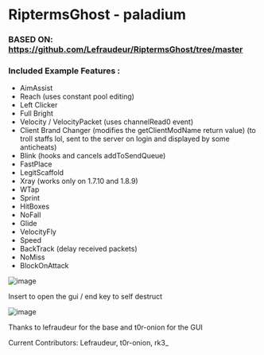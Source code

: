 ﻿# RiptermsGhost - paladium

### BASED ON: https://github.com/Lefraudeur/RiptermsGhost/tree/master

### Included Example Features :
- AimAssist
- Reach (uses constant pool editing)
- Left Clicker
- Full Bright
- Velocity / VelocityPacket (uses channelRead0 event)
- Client Brand Changer (modifies the getClientModName return value) (to troll staffs lol, sent to the server on login and displayed by some anticheats)
- Blink (hooks and cancels addToSendQueue)
- FastPlace
- LegitScaffold
- Xray (works only on 1.7.10 and 1.8.9)
- WTap
- Sprint
- HitBoxes
- NoFall
- Glide
- VelocityFly
- Speed
- BackTrack (delay received packets)
- NoMiss
- BlockOnAttack

![image](https://github.com/Lefraudeur/RiptermsGhost/assets/91006387/39690baa-859a-4ea2-a9b0-dfbc8cbfe472)

Insert to open the gui / end key to self destruct

![image](https://github.com/Lefraudeur/RiptermsGhost/assets/91006387/9957d440-6bee-4f18-b1bd-5c90fd535bd8)

Thanks to lefraudeur for the base and t0r-onion for the GUI

Current Contributors:
Lefraudeur,
t0r-onion,
rk3_

